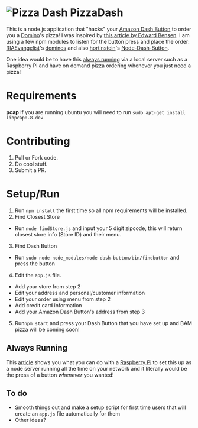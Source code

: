![Pizza Dash](http://i.imgur.com/DD944Cz.jpg)
PizzaDash
====
This is a node.js application that "hacks" your [Amazon Dash Button](http://www.amazon.com/dashbutton) to order you a [Domino](https://www.dominos.com/)'s pizza!
I was inspired by [this article by Edward Bensen](https://medium.com/@edwardbenson/how-i-hacked-amazon-s-5-wifi-button-to-track-baby-data-794214b0bdd8).
I am using a few npm modules to listen for the button press and place the order: [RIAEvangelist](https://github.com/RIAEvangelist)'s [dominos](https://github.com/RIAEvangelist/node-dominos-pizza-api) and also [hortinstein](https://github.com/hortinstein)'s [Node-Dash-Button](https://github.com/hortinstein/node-dash-button).

One idea would be to have this [always running](#always-running) via a local server such as a Raspberry Pi and have on demand pizza ordering whenever you just need a pizza!

Requirements
====
__pcap__
If you are running ubuntu you will need to run ` sudo apt-get install libpcap0.8-dev `

Contributing
====

1. Pull or Fork code.
2. Do cool stuff.
3. Submit a PR.

Setup/Run
====
1. Run ` npm install ` the first time so all npm requirements will be installed.
2. Find Closest Store
  - Run ` node findStore.js ` and input your 5 digit zipcode, this will return closest store info (Store ID) and their menu.
3. Find Dash Button
  - Run ` sudo node node_modules/node-dash-button/bin/findbutton ` and press the button
4. Edit the `app.js` file.
  - Add your store from step 2
  - Edit your address and personal/customer information
  - Edit your order using menu from step 2
  - Add credit card information
  - Add your Amazon Dash Button's address from step 3
5. Run` npm start ` and press your Dash Button that you have set up and BAM pizza will be coming soon!

Always Running
----
This [article](http://weworkweplay.com/play/raspberry-pi-nodejs/) shows you what you can do with a [Raspberry Pi](https://www.raspberrypi.org/) to set this up as a node server running all the time on your network and it literally would be the press of a button *whenever* you wanted!

To do
----
- Smooth things out and make a setup script for first time users that will create an `app.js` file automatically for them
- Other ideas?